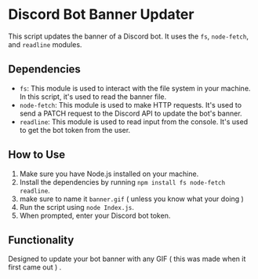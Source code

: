 # Discord Bot Banner Updater

This script updates the banner of a Discord bot. It uses the `fs`, `node-fetch`, and `readline` modules.

## Dependencies

- `fs`: This module is used to interact with the file system in your machine. In this script, it's used to read the banner file.
- `node-fetch`: This module is used to make HTTP requests. It's used to send a PATCH request to the Discord API to update the bot's banner.
- `readline`: This module is used to read input from the console. It's used to get the bot token from the user.

## How to Use

1. Make sure you have Node.js installed on your machine.
2. Install the dependencies by running `npm install fs node-fetch readline`.
3. make sure to name it `banner.gif` ( unless you know what your doing )
4. Run the script using `node Index.js`.
5. When prompted, enter your Discord bot token.

## Functionality
Designed to update your bot banner with any GIF ( this was made when it first came out ) .
